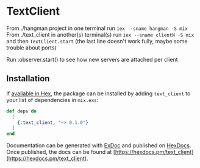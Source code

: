 # TextClient

From ./hangman project in one terminal run `iex --sname hangman -S mix`
From ./text_client in another(s) terminal(s) run `iex --sname clientN -S mix` and then `TextClient.start`
(the last line doesn't work fully, maybe some trouble about ports)

Run :observer.start() to see how new servers are attached per client
## Installation

If [available in Hex](https://hex.pm/docs/publish), the package can be installed
by adding `text_client` to your list of dependencies in `mix.exs`:

```elixir
def deps do
  [
    {:text_client, "~> 0.1.0"}
  ]
end
```

Documentation can be generated with [ExDoc](https://github.com/elixir-lang/ex_doc)
and published on [HexDocs](https://hexdocs.pm). Once published, the docs can
be found at [https://hexdocs.pm/text_client](https://hexdocs.pm/text_client).

